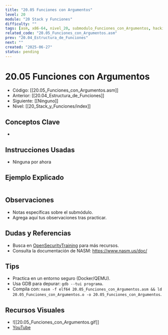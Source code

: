 ```yaml
---
title: "20.05 Funciones con Argumentos"
level: 20
module: "20 Stack y Funciones"
difficulty: ""
tags: [asm, x86-64, nivel_20, submodulo_Funciones_con_Argumentos, hacking]
related_code: "20.05_Funciones_con_Argumentos.asm"
prev: "20.04_Estructura_de_Funciones"
next: ""
created: "2025-06-27"
status: pending
---
```


# 20.05 Funciones con Argumentos

- Código: [[20.05_Funciones_con_Argumentos.asm]]  
- Anterior: [[20.04_Estructura_de_Funciones]]  
- Siguiente: [[Ninguno]]  
- Nivel: [[20_Stack_y_Funciones/index]]  

## Conceptos Clave
- 

## Instrucciones Usadas
- Ninguna por ahora

## Ejemplo Explicado
```asm

```

## Observaciones
- Notas específicas sobre el submódulo.
- Agrega aquí tus observaciones tras practicar.

## Dudas y Referencias
- Busca en [OpenSecurityTraining](https://opensecuritytraining.info/) para más recursos.
- Consulta la documentación de NASM: https://www.nasm.us/doc/

## Tips
- Practica en un entorno seguro (Docker/QEMU).
- Usa GDB para depurar: `gdb --tui programa`.
- Compila con: `nasm -f elf64 20.05_Funciones_con_Argumentos.asm && ld 20.05_Funciones_con_Argumentos.o -o 20.05_Funciones_con_Argumentos`.

## Recursos Visuales
- ![[20.05_Funciones_con_Argumentos.gif]]  
- [YouTube](https://youtube.com/placeholder)
